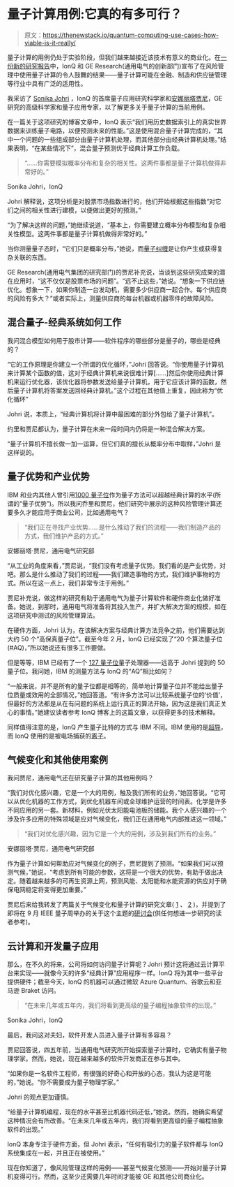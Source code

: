 # 量子计算用例:它真的有多可行？

> 原文：<https://thenewstack.io/quantum-computing-use-cases-how-viable-is-it-really/>

量子计算的用例仍处于实验阶段，但我们越来越接近该技术有意义的商业化。在[一份新的研究报告](https://www.businesswire.com/news/home/20220623005345/en/IonQ-and-GE-Research-Demonstrate-High-Potential-of-Quantum-Computing-for-Risk-Aggregation)中，IonQ 和 GE Research(通用电气的创新部门)宣布了在风险管理中使用量子计算的令人鼓舞的结果——量子计算可能在金融、制造和供应链管理等行业中具有广泛的适用性。

我采访了 [Sonika Johri](https://www.linkedin.com/in/sonika-johri-38a66929/) ，IonQ 的首席量子应用研究科学家和[安娜丽塔贾尼](https://www.linkedin.com/in/annarita-giani-4357263/)，GE 研究的高级科学家和量子应用专家，以了解更多关于量子计算的当前用例。

在一篇关于这项研究的博客文章中，IonQ 表示“我们用历史数据索引上的真实世界数据来训练量子电路，以便预测未来的性能。”这是使用混合量子计算完成的，“其中一个问题的一些组成部分由量子计算机处理，而其他部分由经典计算机处理。”结果表明，“在某些情况下”，混合量子预测优于经典计算工作负载。

> “……你需要模拟概率分布和复杂的相关性。这两件事都是量子计算机做得非常好的。”

Sonika Johri，IonQ

Johri 解释说，这项分析是对股票市场指数进行的，他们开始根据这些指数“对它们之间的相关性进行建模，以便做出更好的预测。”

“为了解决这样的问题，”她继续说道，“基本上，你需要建立概率分布模型和复杂相关性模型。这两件事都是量子计算机做得非常好的。”

当你测量量子态时，“它们只是概率分布，”她说，而[量子纠缠](https://en.wikipedia.org/wiki/Quantum_entanglement)是让你产生或获得复杂关联的东西。

GE Research(通用电气集团的研究部门)的贾尼补充说，当谈到这些研究成果的潜在应用时，“这不仅仅是股票市场的问题”。“远不止这些，”她说。“想象一下供应链优化。想象一下，如果你制造一台发动机，需要多少供应商一起合作。每个供应商的风险有多大？”或者实际上，测量供应商的每台机器或机器零件的故障风险。

## 混合量子-经典系统如何工作

我问混合模型如何用于股市计算——软件程序的哪些部分是量子的，哪些是经典的？

“它的工作原理是你建立一个所谓的优化循环，”Johri 回答说。“你使用量子计算机来计算某个函数的值，这对于经典计算机来说很难计算[……]然后你使用经典计算机来运行优化器，该优化器将参数发送给量子计算机，用于它应该计算的函数，然后量子计算机将答案发送回经典计算机。”这个过程在其他值上重复，因此称为“优化循环”

Johri 说，本质上，“经典计算机将计算中最困难的部分外包给了量子计算机”。

约里和贾尼都认为，量子计算在未来一段时间内仍将是一种混合解决方案。

“量子计算机不擅长做一加一运算，但它们真的擅长从概率分布中取样，”Johri 是这样说的。

## 量子优势和产业优势

IBM 和业内其他人曾引用[1000 量子位](https://thenewstack.io/quantum-computing-use-cases/)作为量子方法可以超越经典计算的水平(所谓的“量子优势”)。所以我问乔里和贾尼，他们研究中展示的这种风险管理计算还要多久才能应用于商业公司，比如通用电气？

> “我们正在寻找产业优势……是什么推动了我们的流程——我们制造产品的方式，我们维护产品的方式。”

安娜丽塔·贾尼，通用电气研究部

“从工业的角度来看，”贾尼说，“我们没有考虑量子优势。我们看的是产业优势，对吧。那么是什么推动了我们的过程——我们建造事物的方式，我们维护事物的方式。所以在这一点上，我们非常专注于用例。”

贾尼补充说，做这样的研究有助于通用电气为量子计算软件和硬件商业化做好准备。她说，到那时，通用电气将准备将其投入生产，并扩大解决方案的规模，如在这项研究中测试的风险管理算法。

在硬件方面，Johri 认为，在该解决方案与经典计算方法竞争之前，他们需要达到大约 50 个“高保真量子位”。截至今年 2 月，IonQ 已经实现了“20 个算法量子位(#AQ)，”所以她说还有很多工作要做。

但是等等，IBM 已经有了一个 [127 量子位](https://newsroom.ibm.com/2021-11-16-IBM-Unveils-Breakthrough-127-Qubit-Quantum-Processor)量子处理器——远高于 Johri 提到的 50 量子位。我问她，IBM 的测量方法与 IonQ 的“AQ”相比如何？

“一般来说，并不是所有的量子位都是相等的，简单地计算量子位并不能给出量子位质量或效用的全部情况，”她回答道。“有许多方法可以比较系统量子位的‘价值’，但最好的方法都是从在有问题的系统上运行真正的算法开始，因为这是我们真正关心的事情。”她建议读者参考 IonQ 博客上的这篇文章，以获得更多的技术解释。

同样值得注意的是，IonQ 产生量子比特的方式与 IBM 不同。IBM 使用的是[超导](https://en.wikipedia.org/wiki/Superconducting_quantum_computing)，而 IonQ 使用的是被电场捕获的[离子](https://www.nature.com/articles/d41586-020-03237-w)。

## 气候变化和其他使用案例

我问贾尼，通用电气还在研究量子计算的其他用例吗？

“我们对优化感兴趣，它是一个大的用例，触及我们所有的业务，”她回答说。“它可以从优化机器的工作方式，到优化机器车间或全球维护运营的时间表。化学是许多不同应用的另一套。新材料，例如光伏太阳能电池板的储能。我个人感兴趣的一个涉及许多应用的特殊领域是应对气候变化，我们正在通用电气内部推进这一领域。”

> “我们对优化感兴趣，因为它是一个大的用例，涉及到我们所有的业务。”

安娜丽塔·贾尼，通用电气研究部

作为量子计算如何帮助应对气候变化的例子，贾尼提到了预测。“如果我们可以预测气候，”她说，“考虑到所有可能的参数，这将是一个很大的优势，有助于做出决定。随着越来越多的可再生资源上网，预测风能、太阳能和水能资源的供应对于确保电网稳定将变得更加重要。”

贾尼后来给我转发了两篇关于气候变化和量子计算的研究文章( [1](https://www.nature.com/articles/s43588-021-00032-z) 、 [2](https://link.springer.com/article/10.1007/s42979-021-00786-3) )，并提到了即将在 9 月 IEEE 量子周举办的关于这个主题的[研讨会](https://qce.quantum.ieee.org/2022/wp-content/uploads/sites/6/2022/05/Call-for-Abstracts_ForWebSite_QCE22-Workshop-on-Quantum-Computing-Opportunities-in-Renewable-Energy-and-Climate-Change-v3.pdf)(供任何想进一步研究的读者参考)。

## 云计算和开发量子应用

那么，在不久的将来，公司将如何访问量子计算呢？Johri 预计这将通过云计算平台来实现——就像今天的许多“经典计算”应用程序一样。IonQ 将为其中一些平台提供硬件；截至今天，IonQ 的机器可以通过微软 Azure Quantum、谷歌云和亚马逊 Braket 访问。

> “在未来几年或五年内，我们将看到更高级的量子编程抽象软件的出现。”

Sonika Johri，IonQ

最后，我问这对夫妇，软件开发人员进入量子计算有多容易？

贾尼回答说，四五年前，当通用电气研究所开始探索量子计算时，它确实有量子物理学家。然而，她说，现在越来越多的软件开发商正在参与其中。

“如果你是一名软件工程师，有很强的好奇心和开放的心态，我认为这是可能的，”她说。“你不需要成为量子物理学家。”

Johri 的观点更加谨慎。

“给量子计算机编程，现在的水平甚至比机器代码还低，”她说。然而，她确实希望这种情况会有所改善。“在未来几年或五年内，我们将看到更高级的量子编程抽象软件的出现。”

IonQ 本身专注于硬件方面，但 Johri 表示，“任何有吸引力的量子软件都与 IonQ 系统集成在一起，并且正在被使用。”

现在你知道了，像风险管理这样的用例——甚至气候变化预测——开始对量子计算机变得可行。然而，这至少还需要几年时间才能被 GE 和其他公司商业化。

<svg xmlns:xlink="http://www.w3.org/1999/xlink" viewBox="0 0 68 31" version="1.1"><title>Group</title> <desc>Created with Sketch.</desc></svg>